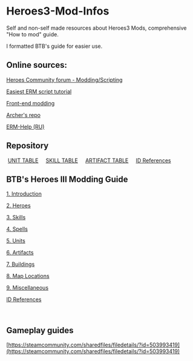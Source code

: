 # Heroes3-Mod-Infos
Self and non-self made resources about Heroes3 Mods, comprehensive "How to mod" guide.

I formatted BTB's guide for easier use.

## Online sources:

[Heroes Community forum - Modding/Scripting](http://heroescommunity.com/viewthread.php3?TID=32519)

[Easiest ERM script tutorial](http://heroescommunity.com/viewthread.php3?TID=46589)

[Front-end modding](http://heroescommunity.com/viewthread.php3?TID=39062)

[Archer's repo](https://github.com/Archer30/Erm-Scripts)

[ERM-Help (RU)](https://h3era.github.io/ERM-Help/)

## Repository

&nbsp;[UNIT TABLE](https://github.com/zserub/Heroes3-Mod-Infos/blob/main/unit_table.md) &nbsp;&nbsp;&nbsp;
[SKILL TABLE](https://github.com/zserub/Heroes3-Mod-Infos/blob/main/skill_table.md) &nbsp;&nbsp;&nbsp;
[ARTIFACT TABLE](https://github.com/zserub/Heroes3-Mod-Infos/blob/main/artifact_table.md) &nbsp;&nbsp;&nbsp;
[ID References](https://github.com/zserub/Heroes3-Mod-Infos/blob/main/BTB's%20Heroes%20III%20Modding%20Guide/0_IDreferences.md)

## BTB's Heroes III Modding Guide

[1. Introduction](https://github.com/zserub/Heroes3-Mod-Infos/blob/main/BTB's%20Heroes%20III%20Modding%20Guide/1_introduction.md)

[2. Heroes](https://github.com/zserub/Heroes3-Mod-Infos/blob/main/BTB's%20Heroes%20III%20Modding%20Guide/2_heroes.md)

[3. Skills](https://github.com/zserub/Heroes3-Mod-Infos/blob/main/BTB's%20Heroes%20III%20Modding%20Guide/3_skills.md)

[4. Spells](https://github.com/zserub/Heroes3-Mod-Infos/blob/main/BTB's%20Heroes%20III%20Modding%20Guide/4_spells.md)

[5. Units](https://github.com/zserub/Heroes3-Mod-Infos/blob/main/BTB's%20Heroes%20III%20Modding%20Guide/5_units.md)

[6. Artifacts](https://github.com/zserub/Heroes3-Mod-Infos/blob/main/BTB's%20Heroes%20III%20Modding%20Guide/6_artifacts.md)

[7. Buildings](https://github.com/zserub/Heroes3-Mod-Infos/blob/main/BTB's%20Heroes%20III%20Modding%20Guide/7_buildings.md)

[8. Map Locations](https://github.com/zserub/Heroes3-Mod-Infos/blob/main/BTB's%20Heroes%20III%20Modding%20Guide/8_maplocations.md)

[9. Miscellaneous](https://github.com/zserub/Heroes3-Mod-Infos/blob/main/BTB's%20Heroes%20III%20Modding%20Guide/9_miscellaneous.md)

[ID References](https://github.com/zserub/Heroes3-Mod-Infos/blob/main/BTB's%20Heroes%20III%20Modding%20Guide/0_IDreferences.md)

<br>

## Gameplay guides

[https://steamcommunity.com/sharedfiles/filedetails/?id=503993419](https://steamcommunity.com/sharedfiles/filedetails/?id=503993419)